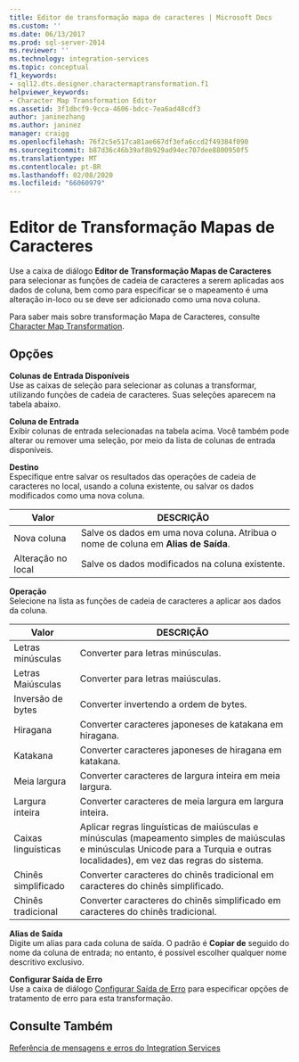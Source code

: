 ```yaml
---
title: Editor de transformação mapa de caracteres | Microsoft Docs
ms.custom: ''
ms.date: 06/13/2017
ms.prod: sql-server-2014
ms.reviewer: ''
ms.technology: integration-services
ms.topic: conceptual
f1_keywords:
- sql12.dts.designer.charactermaptransformation.f1
helpviewer_keywords:
- Character Map Transformation Editor
ms.assetid: 3f1dbcf9-9cca-4606-bdcc-7ea6ad48cdf3
author: janinezhang
ms.author: janinez
manager: craigg
ms.openlocfilehash: 76f2c5e517ca81ae667df3efa6ccd2f49384f090
ms.sourcegitcommit: b87d36c46b39af8b929ad94ec707dee8800950f5
ms.translationtype: MT
ms.contentlocale: pt-BR
ms.lasthandoff: 02/08/2020
ms.locfileid: "66060979"
---
```

# <a name="character-map-transformation-editor"></a>Editor de Transformação Mapas de Caracteres
  Use a caixa de diálogo **Editor de Transformação Mapas de Caracteres** para selecionar as funções de cadeia de caracteres a serem aplicadas aos dados de coluna, bem como para especificar se o mapeamento é uma alteração in-loco ou se deve ser adicionado como uma nova coluna.  
  
 Para saber mais sobre transformação Mapa de Caracteres, consulte [Character Map Transformation](data-flow/transformations/character-map-transformation.md).  
  
## <a name="options"></a>Opções  
 **Colunas de Entrada Disponíveis**  
 Use as caixas de seleção para selecionar as colunas a transformar, utilizando funções de cadeia de caracteres. Suas seleções aparecem na tabela abaixo.  
  
 **Coluna de Entrada**  
 Exibir colunas de entrada selecionadas na tabela acima. Você também pode alterar ou remover uma seleção, por meio da lista de colunas de entrada disponíveis.  
  
 **Destino**  
 Especifique entre salvar os resultados das operações de cadeia de caracteres no local, usando a coluna existente, ou salvar os dados modificados como uma nova coluna.  
  
|Valor|DESCRIÇÃO|  
|-----------|-----------------|  
|Nova coluna|Salve os dados em uma nova coluna. Atribua o nome de coluna em **Alias de Saída**.|  
|Alteração no local|Salve os dados modificados na coluna existente.|  
  
 **Operação**  
 Selecione na lista as funções de cadeia de caracteres a aplicar aos dados da coluna.  
  
|Valor|DESCRIÇÃO|  
|-----------|-----------------|  
|Letras minúsculas|Converter para letras minúsculas.|  
|Letras Maiúsculas|Converter para letras maiúsculas.|  
|Inversão de bytes|Converter invertendo a ordem de bytes.|  
|Hiragana|Converter caracteres japoneses de katakana em hiragana.|  
|Katakana|Converter caracteres japoneses de hiragana em katakana.|  
|Meia largura|Converter caracteres de largura inteira em meia largura.|  
|Largura inteira|Converter caracteres de meia largura em largura inteira.|  
|Caixas linguísticas|Aplicar regras linguísticas de maiúsculas e minúsculas (mapeamento simples de maiúsculas e minúsculas Unicode para a Turquia e outras localidades), em vez das regras do sistema.|  
|Chinês simplificado|Converter caracteres do chinês tradicional em caracteres do chinês simplificado.|  
|Chinês tradicional|Converter caracteres do chinês simplificado em caracteres do chinês tradicional.|  
  
 **Alias de Saída**  
 Digite um alias para cada coluna de saída. O padrão é **Copiar de** seguido do nome da coluna de entrada; no entanto, é possível escolher qualquer nome descritivo exclusivo.  
  
 **Configurar Saída de Erro**  
 Use a caixa de diálogo [Configurar Saída de Erro](../../2014/integration-services/configure-error-output.md) para especificar opções de tratamento de erro para esta transformação.  
  
## <a name="see-also"></a>Consulte Também  
 [Referência de mensagens e erros do Integration Services](../../2014/integration-services/integration-services-error-and-message-reference.md)  
  
  
